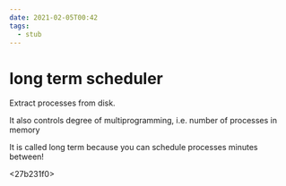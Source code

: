 ```yaml
---
date: 2021-02-05T00:42
tags: 
  - stub
---
```


# long term scheduler

Extract processes from disk.

It also controls degree of multiprogramming, i.e. number of processes in memory

It is called long term because you can schedule processes minutes between!

<27b231f0>
